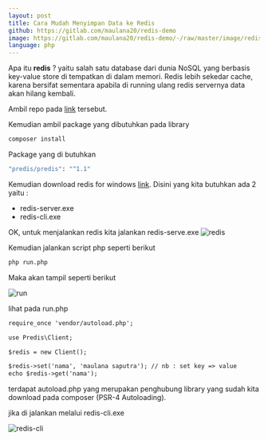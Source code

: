 ```yaml
---
layout: post
title: Cara Mudah Menyimpan Data ke Redis
github: https://gitlab.com/maulana20/redis-demo
image: https://gitlab.com/maulana20/redis-demo/-/raw/master/image/redis-cli.PNG
language: php
---
```

Apa itu <b>redis</b> ? yaitu salah satu database dari dunia NoSQL yang berbasis key-value store di tempatkan di dalam memori. Redis lebih sekedar cache, karena bersifat sementara apabila di running ulang redis servernya data akan hilang kembali.

Ambil repo pada [link](https://gitlab.com/maulana20/redis-demo) tersebut.

Kemudian ambil package yang dibutuhkan pada library
```bash
composer install
```

Package yang di butuhkan
```bash
"predis/predis": "^1.1"
```

Kemudian download redis for windows [link](https://github.com/dmajkic/redis/downloads). Disini yang kita butuhkan ada 2 yaitu :
- redis-server.exe
- redis-cli.exe

OK, untuk menjalankan redis kita jalankan redis-serve.exe
![redis](https://gitlab.com/maulana20/redis-demo/-/raw/master/image/redis.PNG)

Kemudian jalankan script php seperti berikut
```bash
php run.php
```

Maka akan tampil seperti berikut

![run](https://gitlab.com/maulana20/redis-demo/-/raw/master/image/run.PNG)

lihat pada run.php
```html
require_once 'vendor/autoload.php';

use Predis\Client;

$redis = new Client();

$redis->set('nama', 'maulana saputra'); // nb : set key => value
echo $redis->get('nama');
```
terdapat autoload.php yang merupakan penghubung library yang sudah kita download pada composer (PSR-4 Autoloading).

jika di jalankan melalui redis-cli.exe

![redis-cli](https://gitlab.com/maulana20/redis-demo/-/raw/master/image/redis-cli.PNG)
